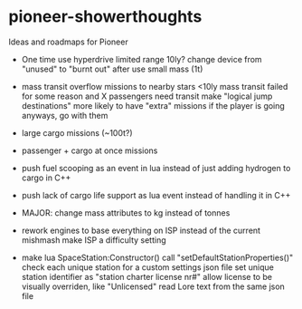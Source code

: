 # pioneer-showerthoughts
Ideas and roadmaps for Pioneer


* One time use hyperdrive
    limited range 10ly?
    change device from "unused" to "burnt out" after use
    small mass (1t)


* mass transit overflow missions to nearby stars <10ly
    mass transit failed for some reason and X passengers need transit
    make "logical jump destinations" more likely to have "extra" missions
    if the player is going anyways, go with them


* large cargo missions (~100t?)

* passenger + cargo at once missions

* push fuel scooping as an event in lua instead of just adding hydrogen to cargo in C++

* push lack of cargo life support as lua event instead of handling it in C++

* MAJOR: change mass attributes to kg instead of tonnes

* rework engines to base everything on ISP instead of the current mishmash
    make ISP a difficulty setting

* make lua SpaceStation:Constructor() call "setDefaultStationProperties()"
    check each unique station for a custom settings json file
    set unique station identifier as "station charter license nr#"
    allow license to be visually overriden, like "Unlicensed"
    read Lore text from the same json file